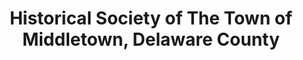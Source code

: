 ---
layout: repo
title: "Historical Society of The Town of Middletown, Delaware County"
id: 20877
permalink: repos/20877/
---